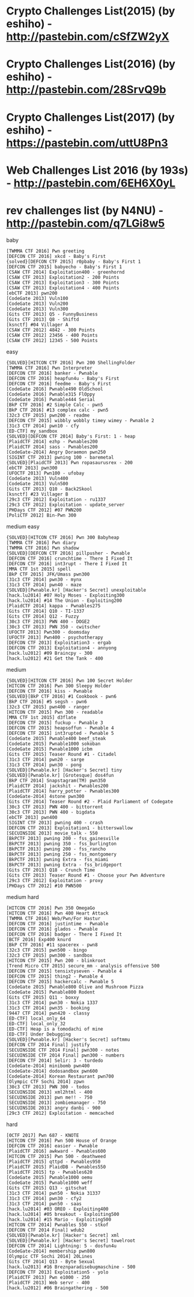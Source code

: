# Crypto Challenges List(2015) (by eshiho) - http://pastebin.com/cSfZW2yX
# Crypto Challenges List(2016) (by eshiho) - http://pastebin.com/28SrvQ9b
# Crypto Challenges List(2017) (by eshiho) - https://pastebin.com/uttU8Pn3
# Web Challenges List 2016 (by 193s) - http://pastebin.com/6EH6X0yL
# rev challenges list (by N4NU) - http://pastebin.com/q7LGi8w5
 
baby

    [TWMMA CTF 2016] Pwn greeting
    [DEFCON CTF 2016] xkcd - Baby's First
    {solved}[DEFCON CTF 2015] r0pbaby - Baby's First 1
    [DEFCON CTF 2015] babyecho - Baby's First 1
    [CSAW CTF 2014] Exploitation400 - greenhornd
    [CSAW CTF 2013] Exploitation2 - 200 Points
    [CSAW CTF 2013] Exploitation3 - 300 Points
    [CSAW CTF 2013] Exploitation4 - 400 Points
    [ebCTF 2013] pwn200
    [CodeGate 2013] Vuln100
    [CodeGate 2013] Vuln200
    [CodeGate 2013] Vuln300
    [Gits CTF 2013] Q5 - FunnyBusiness
    [Gits CTF 2013] Q8 - Shiftd
    [ksnctf] #04 Villager A
    [CSAW CTF 2012] 4842 - 300 Points
    [CSAW CTF 2012] 23456 - 400 Points
    [CSAW CTF 2012] 12345 - 500 Points
 
easy
 
    {SOLVED}[HITCON CTF 2016] Pwn 200 ShellingFolder
    [TWMMA CTF 2016] Pwn Interpreter
    [DEFCON CTF 2016] banker - Pwnable
    [DEFCON CTF 2016] heapfun4u - Baby's First
    [DEFCON CTF 2016] feedme - Baby's First
    [CodeGate 2016] Pwnable490 OldSchool
    [CodeGate 2016] Pwnable315 FlOppy
    [CodeGate 2016] Pwnable444 Serial
    [BkP CTF 2016] #2 Simple Calc - pwn5
    [BkP CTF 2016] #13 complex calc - pwn5
    [32c3 CTF 2015] pwn200 - readme
    [DEFCON CTF 2015] wibbly wobbly timey wimey - Pwnable 2
    [31c3 CTF 2014] pwn10 - cfy
    [ED-CTF] my_sandbox
    {SOLVED}[DEFCON CTF 2014] Baby's First: 1 - heap
    [PlaidCTF 2014] ezhp - Pwnables200
    [PlaidCTF 2014] sass - Pwnables200
    [CodeGate-2014] Angry Doraemon pwn250
    [SIGINT CTF 2013] pwning 100 - baremetal
    {SOLVED}[PlaidCTF 2013] Pwn ropasaurusrex - 200
    [ebCTF 2013] pwn300
    [UFOCTF 2013] Pwn100 - ufobay
    [CodeGate 2013] Vuln400
    [CodeGate 2013] Vuln500
    [Gits CTF 2013] Q10 - Back2Skool
    [ksnctf] #23 Villager B
    [29c3 CTF 2012] Exploitation - ru1337
    [29c3 CTF 2012] Exploitation - update_server
    [PHDays CTF 2012] #07 PWN200
    [PoliCTF 2012] Bin-Pwn 300
 
medium easy
 
    {SOLVED}[HITCON CTF 2016] Pwn 300 Babyheap
    [TWMMA CTF 2016] Pwn diary
    [TWMMA CTF 2016] Pwn shadow
    {SOLVED}[DEFCON CTF 2016] pillpusher - Pwnable
    [DEFCON CTF 2016] crunchtime - There I Fixed It
    [DEFCON CTF 2016] int3rupt - There I Fixed It
    [MMA CTF 1st 2015] spell
    [BkP CTF 2015] JFK/Umass pwn300
    [31c3 CTF 2014] pwn30 - mynx
    [31c3 CTF 2014] pwn40 - maze
    {SOLVED}[Pwnable.kr] [Hacker's Secret] unexploitable
    [hack.lu2014] #07 Holy Moses - Exploiting300
    [hack.lu2014] #14 The Union - Exploiting200
    [PlaidCTF 2014] kappa - Pwnables275
    [Gits CTF 2014] Q10 - TI-1337
    [Gits CTF 2014] Q12 - Fuzzy
    [30c3 CTF 2013] PWN 400 - DOGE2
    [30c3 CTF 2013] PWN 350 - cwitscher
    [UFOCTF 2013] Pwn300 - doomsday
    [UFOCTF 2013] Pwn400 - psychotherapy
    [DEFCON CTF 2013] Exploitation3 - ergab
    [DEFCON CTF 2013] Exploitation4 - annyong
    [hack.lu2012] #09 Braincpy - 300
    [hack.lu2012] #21 Get the Tank - 400
 
medium
 
    {SOLVED}[HITCON CTF 2016] Pwn 100 Secret Holder
    [HITCON CTF 2016] Pwn 300 Sleepy Holder
    [DEFCON CTF 2016] kiss - Pwnable
    {SOLVED}[BkP CTF 2016] #1 Cookbook - pwn6
    [BkP CTF 2016] #5 segsh - pwn6
    [32c3 CTF 2015] pwn400 - ranger
    [HITCON CTF 2015] Pwn 300 - readable
    [MMA CTF 1st 2015] d3flate
    [DEFCON CTF 2015] fuckup - Pwnable 3
    [DEFCON CTF 2015] heapsoffun - Pwnable 4
    [DEFCON CTF 2015] int3rupted - Pwnable 5
    [CodeGate 2015] Pwnable400 beef_steak
    [CodeGate 2015] Pwnable1000 sokoban
    [CodeGate 2015] Pwnable1000 icbm
    [Gits CTF 2015] Teaser Round #1 - Citadel
    [31c3 CTF 2014] pwn20 - sarge
    [31c3 CTF 2014] pwn30 - pong
    {SOLVED}[Pwnable.kr] [Hacker's Secret] tiny
    {SOLVED}[Pwnable.kr] [Grotesque] dos4fun
    [BkP CTF 2014] Snapstagram(TM) pwn350
    [PlaidCTF 2014] jackshit - Pwnables200
    [PlaidCTF 2014] harry_potter - Pwnables300
    [CodeGate-2014] 4stone pwn300
    [Gits CTF 2014] Teaser Round #2 - Plaid Parliament of Codegate
    [30c3 CTF 2013] PWN 400 - bittorrent
    [30c3 CTF 2013] PWN 400 - bigdata
    [ebCTF 2013] pwn400
    [SIGINT CTF 2013] pwning 400 - crash
    [DEFCON CTF 2013] Exploitation1 - bitterswallow
    [SECUINSIDE 2013] movie_talk - 550
    [BkPCTF 2013] pwning 200 - fss_gainesville
    [BkPCTF 2013] pwning 350 - fss_burlington
    [BkPCTF 2013] pwning 200 - fss_rancho
    [BkPCTF 2013] pwning 250 - fss_montgomery
    [BkPCTF 2013] pwning Extra - fss_miami
    [BkPCTF 2013] pwning Extra - fss_bridgeport
    [Gits CTF 2013] Q18 - Crunch Time
    [Gits CTF 2013] Teaser Round #1 - Choose your Pwn Adventure
    [29c3 CTF 2012] Exploitation - proxy
    [PHDays CTF 2012] #10 PWN500
 
medium hard
 
    [HITCON CTF 2016] Pwn 350 OmegaGo
    [HITCON CTF 2016] Pwn 400 Heart Attack
    [TWMMA CTF 2016] Web/Pwn/For Hastur
    [DEFCON CTF 2016] justintime - Pwnable
    [DEFCON CTF 2016] glados - Pwnable
    [DEFCON CTF 2016] badger - There I Fixed It
    [BCTF 2016] Exp400 knurd
    [BkP CTF 2016] #11 spacerex - pwn8
    [32c3 CTF 2015] pwn500 - bingo
    [32c3 CTF 2015] pwn300 - sandbox
    [HITCON CTF 2015] Pwn 200 - blinkroot
    [Trend Micro CTF 2015] secure_mm - analysis offensive 500
    [DEFCON CTF 2015] tensixtyseven - Pwnable 4
    [DEFCON CTF 2015] thing2 - Pwnable 4
    [DEFCON CTF 2015] hackercalc - Pwnable 5
    [CodeGate 2015] Pwnable800 Olive and Mushroom Pizza
    [CodeGate 2015] Pwnable800 Rodent
    [Gits CTF 2015] Q11 - boxxy
    [31c3 CTF 2014] pwn30 - Nokia 1337
    [31c3 CTF 2014] pwn35 - booking
    [9447 CTF 2014] pwn420 - classy
    [ED-CTF] local_only_64
    [ED-CTF] local_only_32
    [ED-CTF] Heap is a tomodachi of mine
    [ED-CTF] Under Debugging
    {SOLVED}[Pwnable.kr] [Hacker's Secret] softmmu
    [DEFCON CTF 2014 Final] justify
    [SECUINSIDE CTF 2014 Final] pwn300 - notes
    [SECUINSIDE CTF 2014 Final] pwn300 - numbers
    [DEFCON CTF 2014] Selir: 3 - turdedo
    [CodeGate-2014] minibomb pwn400
    [CodeGate-2014] dodosandbox pwn600
    [CodeGate-2014] Korean Restaurant pwn700
    [Olympic CTF Sochi 2014] zpwn
    [30c3 CTF 2013] PWN 300 - todos
    [SECUINSIDE 2013] xml2html - 400
    [SECUINSIDE 2013] pwn me!! - 750
    [SECUINSIDE 2013] zombiemanager - 750
    [SECUINSIDE 2013] angry danbi - 900
    [29c3 CTF 2012] Exploitation - memcached
 
hard
 
    [0CTF 2017] Pwn 687 - KNOTE
    [HITCON CTF 2016] Pwn 500 House of Orange
    [DEFCON CTF 2016] easier - Pwnable
    [PlaidCTF 2016] awkward - Pwnables600
    [HITCON CTF 2015] Pwn 500 - deathweed
    [PlaidCTF 2015] qttpd - Pwnables950
    [PlaidCTF 2015] PlaidDB - Pwnables550
    [PlaidCTF 2015] tp - Pwnables620
    [CodeGate 2015] Pwnable1000 oemu
    [CodeGate 2015] Pwnable1000 weff
    [Gits CTF 2015] Q13 - gitschat
    [31c3 CTF 2014] pwn50 - Nokia 31337
    [31c3 CTF 2014] pwn30 - cfy2
    [31c3 CTF 2014] pwn50 - saas
    [hack.lu2014] #03 OREO - Exploiting400
    [hack.lu2014] #05 breakout - Exploiting500
    [hack.lu2014] #15 Mario - Exploiting500
    [HITCON CTF 2014] Pwnables 550 - stkof
    [DEFCON CTF 2014 Final] wdub2
    {SOLVED}[Pwnable.kr] [Hacker's Secret] xml
    {SOLVED}[Pwnable.kr] [Hacker's Secret] towelroot
    [DEFCON CTF 2014] Lightning: 5 - dosfun4u
    [CodeGate-2014] membership pwn800
    [Olympic CTF Sochi 2014] 20Lines
    [Gits CTF 2014] Q13 - Byte Sexual
    [hack.lu2013] #16 Breznparadisebugmaschine - 500
    [DEFCON CTF 2013] Exploitation5 - yolo
    [PlaidCTF 2013] Pwn e1000 - 250
    [PlaidCTF 2013] Web servr - 400
    [hack.lu2012] #06 Braingathering - 500